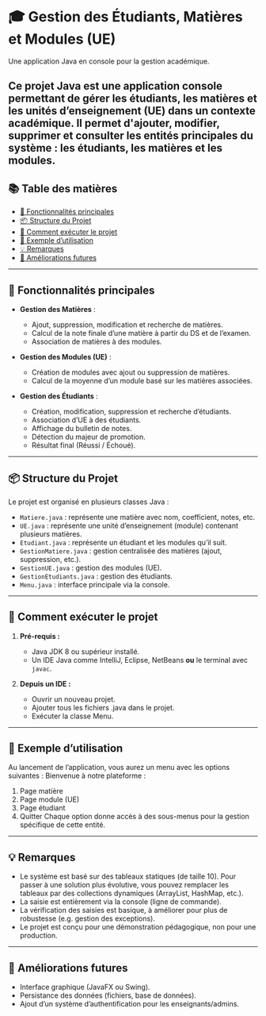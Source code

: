 # 🎓 Gestion des Étudiants, Matières et Modules (UE)
Une application Java en console pour la gestion académique.

Ce projet Java est une application console permettant de gérer les étudiants, les matières et les unités d’enseignement (UE) dans un contexte académique. Il permet d'ajouter, modifier, supprimer et consulter les entités principales du système : les étudiants, les matières et les modules.
---

## 📚 Table des matières

- [🧾 Fonctionnalités principales](#-fonctionnalités-principales)
- [📦 Structure du Projet](#-structure-du-projet)
- [🚀 Comment exécuter le projet](#-comment-exécuter-le-projet)
- [🧪 Exemple d’utilisation](#-exemple-dutilisation)
- [💡 Remarques](#-remarques)
- [🔧 Améliorations futures](#-améliorations-futures)
---

## 🧾 Fonctionnalités principales

- **Gestion des Matières** :
  - Ajout, suppression, modification et recherche de matières.
  - Calcul de la note finale d’une matière à partir du DS et de l’examen.
  - Association de matières à des modules.

- **Gestion des Modules (UE)** :
  - Création de modules avec ajout ou suppression de matières.
  - Calcul de la moyenne d’un module basé sur les matières associées.

- **Gestion des Étudiants** :
  - Création, modification, suppression et recherche d’étudiants.
  - Association d’UE à des étudiants.
  - Affichage du bulletin de notes.
  - Détection du majeur de promotion.
  - Résultat final (Réussi / Échoué).
---

## 📦 Structure du Projet

Le projet est organisé en plusieurs classes Java :

- `Matiere.java` : représente une matière avec nom, coefficient, notes, etc.
- `UE.java` : représente une unité d’enseignement (module) contenant plusieurs matières.
- `Etudiant.java` : représente un étudiant et les modules qu’il suit.
- `GestionMatiere.java` : gestion centralisée des matières (ajout, suppression, etc.).
- `GestionUE.java` : gestion des modules (UE).
- `GestionEtudiants.java` : gestion des étudiants.
- `Menu.java` : interface principale via la console.
---

## 🚀 Comment exécuter le projet

1. **Pré-requis :**
   - Java JDK 8 ou supérieur installé.
   - Un IDE Java comme IntelliJ, Eclipse, NetBeans **ou** le terminal avec `javac`.

2. **Depuis un IDE :**

   - Ouvrir un nouveau projet.
   - Ajouter tous les fichiers .java dans le projet.
   - Exécuter la classe Menu.
---

## 🧪 Exemple d’utilisation
Au lancement de l’application, vous aurez un menu avec les options suivantes :
Bienvenue à notre plateforme :
1. Page matière
2. Page module (UE)
3. Page étudiant
0. Quitter
Chaque option donne accès à des sous-menus pour la gestion spécifique de cette entité.
---

## 💡 Remarques
   - Le système est basé sur des tableaux statiques (de taille 10). Pour passer à une solution plus évolutive, vous pouvez remplacer les tableaux par des collections dynamiques (ArrayList, HashMap, etc.).
   - La saisie est entièrement via la console (ligne de commande).
   - La vérification des saisies est basique, à améliorer pour plus de robustesse (e.g. gestion des exceptions).
   - Le projet est conçu pour une démonstration pédagogique, non pour une production.
---

## 🔧 Améliorations futures
   - Interface graphique (JavaFX ou Swing).
   - Persistance des données (fichiers, base de données).
   - Ajout d’un système d’authentification pour les enseignants/admins.
